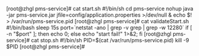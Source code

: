 [root@zhgl pms-service]# cat start.sh 
#!/bin/sh
cd pms-service
nohup java -jar pms-service.jar jfile=config/application.properties >/dev/null  &
echo $! > /var/run/pms-service.pid
[root@zhgl pms-service]# cat validateStart.sh 
#!/bin/bash
sleep 15s
port=`netstat -ano | grep -v grep | grep -w 12280`
if [ -n "$port" ]; then
        echo 0;
else
        echo "start fail!" 1>&2;
fi
[root@zhgl pms-service]# cat stop.sh 
#!/bin/sh 
PID=$(cat /var/run/pms-service.pid)
kill -9 $PID
[root@zhgl pms-service]#
